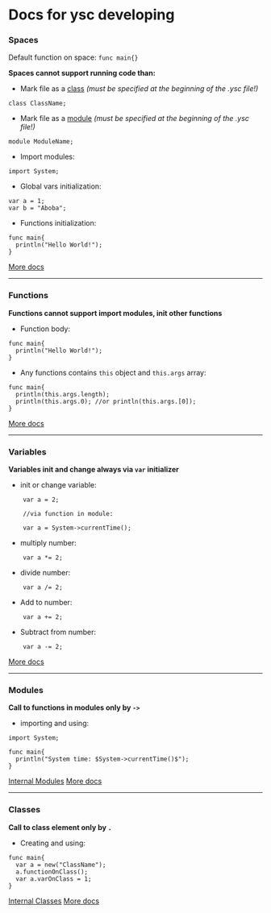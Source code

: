 # Docs for ysc developing

### Spaces
Default function on space: `func main{}`

<b>Spaces cannot support running code than:</b>

* Mark file as a <u>class</u> <i>(must be specified at the beginning of the .ysc file!)</i>
```ysc
class ClassName;
```

* Mark file as a <u>module</u> <i>(must be specified at the beginning of the .ysc file!)</i>
```ysc
module ModuleName;
```

* Import modules:
```ysc
import System;
```

* Global vars initialization:
```ysc
var a = 1;
var b = "Aboba";
```

* Functions initialization:
```ysc
func main{
  println("Hello World!");
}
```

[More docs](Developer/Spaces.md)

___
### Functions
<b>Functions cannot support import modules, init other functions</b>

* Function body:
```ysc
func main{
  println("Hello World!");
}
```

* Any functions contains `this` object and `this.args` array:
```ysc
func main{
  println(this.args.length);
  println(this.args.0); //or println(this.args.[0]);
}
```

[More docs](Developer/Functions.md)

___
### Variables
<b>Variables init and change always via `var` initializer</b>

* init or change variable:
```ysc
    var a = 2;

    //via function in module:

    var a = System->currentTime();
```

* multiply number:
```ysc
    var a *= 2;
```

* divide number:
```ysc
    var a /= 2;
```

* Add to number:
```ysc
    var a += 2;
```

* Subtract from number:
```ysc
    var a -= 2;
```

[More docs](Developer/Vars.md)

___
### Modules
<b>Call to functions in modules only by `->`</b>

* importing and using:
```ysc
import System;

func main{
  println("System time: $System->currentTime()$");
}
```

[Internal Modules](Developer/internalModules.md)
[More docs](Developer/Modules.md)

___
### Classes
<b>Call to class element only by `.`</b>

* Creating and using:
```ysc
func main{
  var a = new("ClassName");
  a.functionOnClass();
  var a.varOnClass = 1;
}
```

[Internal Classes](Developer/internalClasses.md)
[More docs](Developer/Classes.md)

